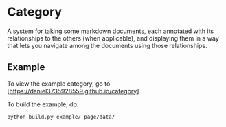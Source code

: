 # Category

A system for taking some markdown documents, each annotated with its
relationships to the others (when applicable), and displaying them in
a way that lets you navigate among the documents using those
relationships.

## Example

To view the example category, go to [https://daniel3735928559.github.io/category]

To build the example, do: 

```
python build.py example/ page/data/
```
